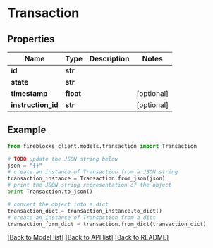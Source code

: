 # Transaction


## Properties

Name | Type | Description | Notes
------------ | ------------- | ------------- | -------------
**id** | **str** |  | 
**state** | **str** |  | 
**timestamp** | **float** |  | [optional] 
**instruction_id** | **str** |  | [optional] 

## Example

```python
from fireblocks_client.models.transaction import Transaction

# TODO update the JSON string below
json = "{}"
# create an instance of Transaction from a JSON string
transaction_instance = Transaction.from_json(json)
# print the JSON string representation of the object
print Transaction.to_json()

# convert the object into a dict
transaction_dict = transaction_instance.to_dict()
# create an instance of Transaction from a dict
transaction_form_dict = transaction.from_dict(transaction_dict)
```
[[Back to Model list]](../README.md#documentation-for-models) [[Back to API list]](../README.md#documentation-for-api-endpoints) [[Back to README]](../README.md)


